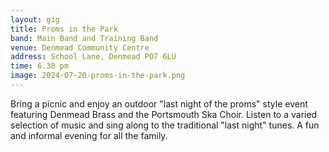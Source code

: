 ```yaml
---
layout: gig
title: Proms in the Park
band: Main Band and Training Band
venue: Denmead Community Centre
address: School Lane, Denmead PO7 6LU
time: 6.30 pm
image: 2024-07-20-proms-in-the-park.png
---
```


Bring a picnic and enjoy an outdoor "last night of the proms" style event featuring Denmead Brass and the Portsmouth Ska Choir. Listen to a varied selection of music and sing along to the traditional "last night" tunes. A fun and informal evening for all the family.
